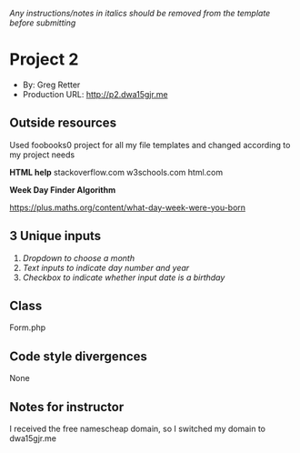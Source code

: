 
*Any instructions/notes in italics should be removed from the template before submitting* 

# Project 2
+ By: Greg Retter
+ Production URL: <http://p2.dwa15gjr.me>

## Outside resources

Used foobooks0 project for all my file templates and changed according to my project needs

**HTML help**
stackoverflow.com
w3schools.com
html.com

**Week Day Finder Algorithm**

https://plus.maths.org/content/what-day-week-were-you-born

## 3 Unique inputs

1. *Dropdown to choose a month*
2. *Text inputs to indicate day number and year*
3. *Checkbox to indicate whether input date is a birthday*

## Class
Form.php

## Code style divergences
None

## Notes for instructor
I received the free namescheap domain, so I switched my domain to dwa15gjr.me
